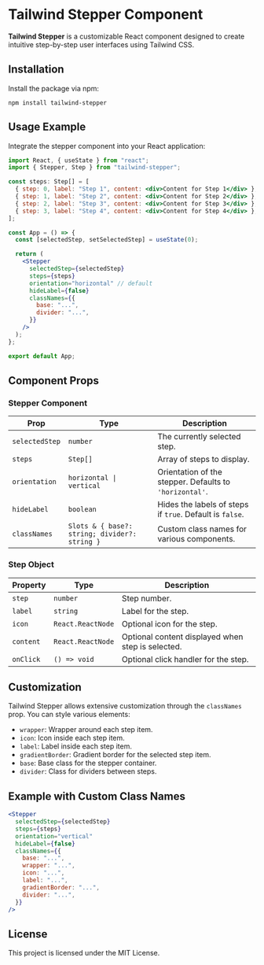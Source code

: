 # Tailwind Stepper Component

**Tailwind Stepper** is a customizable React component designed to create intuitive step-by-step user interfaces using Tailwind CSS.

## Installation

Install the package via npm:

```
npm install tailwind-stepper
```

## Usage Example

Integrate the stepper component into your React application:

```jsx
import React, { useState } from "react";
import { Stepper, Step } from "tailwind-stepper";

const steps: Step[] = [
  { step: 0, label: "Step 1", content: <div>Content for Step 1</div> },
  { step: 1, label: "Step 2", content: <div>Content for Step 2</div> },
  { step: 2, label: "Step 3", content: <div>Content for Step 3</div> },
  { step: 3, label: "Step 4", content: <div>Content for Step 4</div> },
];

const App = () => {
  const [selectedStep, setSelectedStep] = useState(0);

  return (
    <Stepper
      selectedStep={selectedStep}
      steps={steps}
      orientation="horizontal" // default
      hideLabel={false}
      classNames={{
        base: "...",
        divider: "...",
      }}
    />
  );
};

export default App;
```

## Component Props

### Stepper Component

| Prop           | Type                                          | Description                                              |
| -------------- | --------------------------------------------- | -------------------------------------------------------- |
| `selectedStep` | `number`                                      | The currently selected step.                             |
| `steps`        | `Step[]`                                      | Array of steps to display.                               |
| `orientation`  | `horizontal \| vertical`                      | Orientation of the stepper. Defaults to `'horizontal'`.  |
| `hideLabel`    | `boolean`                                     | Hides the labels of steps if `true`. Default is `false`. |
| `classNames`   | `Slots & { base?: string; divider?: string }` | Custom class names for various components.               |

### Step Object

| Property  | Type              | Description                                       |
| --------- | ----------------- | ------------------------------------------------- |
| `step`    | `number`          | Step number.                                      |
| `label`   | `string`          | Label for the step.                               |
| `icon`    | `React.ReactNode` | Optional icon for the step.                       |
| `content` | `React.ReactNode` | Optional content displayed when step is selected. |
| `onClick` | `() => void`      | Optional click handler for the step.              |

## Customization

Tailwind Stepper allows extensive customization through the `classNames` prop. You can style various elements:

- `wrapper`: Wrapper around each step item.
- `icon`: Icon inside each step item.
- `label`: Label inside each step item.
- `gradientBorder`: Gradient border for the selected step item.
- `base`: Base class for the stepper container.
- `divider`: Class for dividers between steps.

## Example with Custom Class Names

```jsx
<Stepper
  selectedStep={selectedStep}
  steps={steps}
  orientation="vertical"
  hideLabel={false}
  classNames={{
    base: "...",
    wrapper: "...",
    icon: "...",
    label: "...",
    gradientBorder: "...",
    divider: "...",
  }}
/>
```

## License

This project is licensed under the MIT License.
